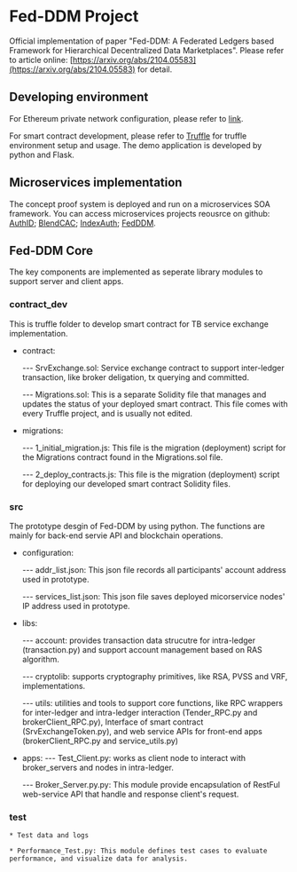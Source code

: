 # Fed-DDM Project
Official implementation of paper "Fed-DDM: A Federated Ledgers based Framework for Hierarchical Decentralized Data Marketplaces". Please refer to article online: [https://arxiv.org/abs/2104.05583](https://arxiv.org/abs/2104.05583) for detail.

## Developing environment
For Ethereum private network configuration, please refer to [link](https://github.com/samuelxu999/Blockchain_dev/tree/master/MyChains).

For smart contract development, please refer to [Truffle](https://truffleframework.com/docs) for truffle environment setup and usage. The demo application is developed by python and Flask.

## Microservices implementation
The concept proof system is deployed and run on a microservices SOA framework. You can access microservices projects reousrce on github: 
[AuthID](https://github.com/samuelxu999/Microservices_dev/tree/master/Services_dev/AuthID); 
[BlendCAC](https://github.com/samuelxu999/Microservices_dev/tree/master/Services_dev/BlendCAC); 
[IndexAuth](https://github.com/samuelxu999/Microservices_dev/tree/master/Services_dev/IndexAuth);
[FedDDM](https://github.com/samuelxu999/Microservices_dev/tree/master/Services_dev/FedDDM).


## Fed-DDM Core
The key components are implemented as seperate library modules to support server and client apps.

### contract_dev
This is truffle folder to develop smart contract for TB service exchange implementation.
* contract:

	--- SrvExchange.sol: Service exchange contract to support inter-ledger transaction, like broker deligation, tx querying and committed.
	
	--- Migrations.sol: This is a separate Solidity file that manages and updates the status of your deployed smart contract. This file comes with every Truffle project, and is usually not edited.
	
* migrations:

	--- 1_initial_migration.js: This file is the migration (deployment) script for the Migrations contract found in the Migrations.sol file.
	
	--- 2_deploy_contracts.js: This file is the migration (deployment) script for deploying our developed smart contract Solidity files.
	

### src
The prototype desgin of Fed-DDM by using python. The functions are mainly for back-end servie API and blockchain operations.

* configuration:

	--- addr_list.json: This json file records all participants' account address used in prototype.

	--- services_list.json: This json file saves deployed micorservice nodes' IP address used in prototype.

* libs:

	--- account: provides transaction data strucutre for intra-ledger (transaction.py) and support account management based on RAS algorithm.

	--- cryptolib: supports cryptography primitives, like RSA, PVSS and VRF, implementations.

	--- utils: utilities and tools to support core functions, like RPC wrappers for inter-ledger and intra-ledger interaction (Tender_RPC.py and brokerClient_RPC.py), Interface of smart contract (SrvExchangeToken.py), and web service APIs for front-end apps (brokerClient_RPC.py and service_utils.py)

* apps:
	---  Test_Client.py: works as client node to interact with broker_servers and nodes in intra-ledger.

	--- Broker_Server.py.py: This module provide encapsulation of RestFul web-service API that handle and response client's request.

### test
    * Test data and logs

	* Performance_Test.py: This module defines test cases to evaluate performance, and visualize data for analysis.
